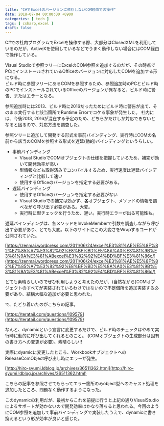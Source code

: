 ```yaml
---
title: "C#でExcelのバージョンに依存しないCOM経由での操作"
date: 2018-07-04 00:00:00 +0900
categories: [ tech ]
tags: [ csharp,excel ]
draft: false
---
```


C#での社内プログラムでExcelを操作する際、大部分はClosedXMLを利用しているのだが、ActiveXを使用しているなどでうまく動作しない場合にはCOM経由で操作している。

Visual Studioで参照ツリーにExcelのCOM参照を追加するのだが、その時点でPCにインストールされているOfficeのバージョンに対応したCOMを追加する形になる。  
ビルド時に参照ツリーにあるCOMを参照するため、参照追加時のPCとビルド時のPCでインストールされているOfficeのバージョンが異なると、ビルド時に警告、またはエラーとなる。

参照追加時には2013、ビルド時に2016だったためにビルド時に警告が出て、そのまま実行すると該当箇所でRuntime Errorでコケる事象が発生した。
社内には、今後2013, 2016が混在する予定のため、どちらかだけしか対応できないとなると困るので、対応方法を調査した。

参照ツリーに追加して開発する形式を事前バインディング、実行時にCOMの名前から該当のCOMを参照する形式を遅延(動的)バインディングというらしい。

* 事前バインディング
  - Visual StudioでCOMオブジェクトの仕様を把握しているため、補完が効いて開発効率が高い
  - 型情報なども取得済みでコンパイルするため、実行速度は遅延バインディングと比較して速い
  - 使用するOfficeのバージョンを指定する必要がある。
* 遅延バインディング
  - 使用するOfficeのバージョンを指定する必要がない
  - Visual Studioでの補完は効かず、各オブジェクト、メソッドの情報を調べながら呼び出す必要がある。大変。
  - 実行時に型チェックを行うため、遅い。実行時エラーが出る可能性も。

遅延バインディングは、各メソッドをInvokeMemberで引数を調査しながら呼び出す必要があり、とても大変。以下のサイトにこの大変さをWrapするコードが公開されていた。

[https://zenmai.wordpress.com/2011/06/24/excel%E3%81%AE%E5%8F%82%E7%85%A7%E3%82%92%E8%BF%BD%E5%8A%A0%E3%81%9B%E3%81%9A%E3%81%ABexcel%E3%82%92%E4%BD%BF%E3%81%86c/](https://zenmai.wordpress.com/2011/06/24/excel%E3%81%AE%E5%8F%82%E7%85%A7%E3%82%92%E8%BF%BD%E5%8A%A0%E3%81%9B%E3%81%9A%E3%81%ABexcel%E3%82%92%E4%BD%BF%E3%81%86c/)

とても素晴らしいのでぜひ利用しようと考えたのだが、(当然ながら)COMオブジェクトのすべてが実装されているわけではないので不足個所を追加実装する必要があり、結構大幅な追加が必要と思われた。

で、たどり着いたのがこちらの記事。

[https://teratail.com/questions/109579](https://teratail.com/questions/109579)

なんと、dynamicという宣言に変更するだけで、ビルド時のチェックはやめて実行時に動的に呼び出してくれるとのこと。
(COMオブジェクトの生成部分は固有の書き方への変更が必要)。素晴らしい!!

実際にdyamicに変更したところ、WorkbookオブジェクトへのReleaseComObject呼び出し時にエラーが発生。

[http://hiro-syumi.ldblog.jp/archives/36511362.html](http://hiro-syumi.ldblog.jp/archives/36511362.html)

こちらの記事を参照させてもらってエラー箇所のみobject型へのキャスト処理を追加したところ、問題なく動作するようになった。

このdynamicの利用だが、最初からこれを前提に行うと上記の通りVisualStudioによるサポートが効かないので開発効率はかなり落ちると思われる。今回のようにCOM参照を追加して事前バインディングで実装したうえで、dynamicに書き換えるという形が効率が良いと感じた。
